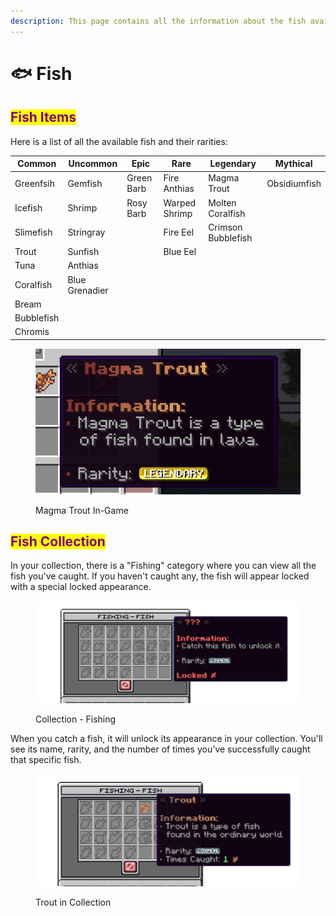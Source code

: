 ```yaml
---
description: This page contains all the information about the fish available on the server.
---
```


# 🐟 Fish

## <mark style="color:purple;">Fish Items</mark>

Here is a list of all the available fish and their rarities:

<table data-full-width="false"><thead><tr><th>Common</th><th>Uncommon</th><th>Epic</th><th>Rare</th><th>Legendary</th><th>Mythical</th></tr></thead><tbody><tr><td>Greenfsih</td><td>Gemfish</td><td>Green Barb</td><td>Fire Anthias</td><td>Magma Trout</td><td>Obsidiumfish</td></tr><tr><td>Icefish</td><td>Shrimp</td><td>Rosy Barb</td><td>Warped Shrimp</td><td>Molten Coralfish</td><td></td></tr><tr><td>Slimefish</td><td>Stringray</td><td></td><td>Fire Eel</td><td>Crimson Bubblefish</td><td></td></tr><tr><td>Trout</td><td>Sunfish</td><td></td><td>Blue Eel</td><td></td><td></td></tr><tr><td>Tuna</td><td>Anthias</td><td></td><td></td><td></td><td></td></tr><tr><td>Coralfish</td><td>Blue Grenadier</td><td></td><td></td><td></td><td></td></tr><tr><td>Bream</td><td></td><td></td><td></td><td></td><td></td></tr><tr><td>Bubblefish</td><td></td><td></td><td></td><td></td><td></td></tr><tr><td>Chromis</td><td></td><td></td><td></td><td></td><td></td></tr></tbody></table>

<figure><img src="../../.gitbook/assets/image (1).png" alt=""><figcaption><p>Magma Trout In-Game</p></figcaption></figure>

## <mark style="color:purple;">Fish Collection</mark>

In your collection, there is a "Fishing" category where you can view all the fish you've caught. If you haven't caught any, the fish will appear locked with a special locked appearance.

<figure><img src="../../.gitbook/assets/Screenshot 2025-01-22 230523 (1).png" alt=""><figcaption><p>Collection - Fishing</p></figcaption></figure>

When you catch a fish, it will unlock its appearance in your collection. You'll see its name, rarity, and the number of times you've successfully caught that specific fish.

<figure><img src="../../.gitbook/assets/Screenshot 2025-01-22 230808.png" alt=""><figcaption><p>Trout in Collection</p></figcaption></figure>
